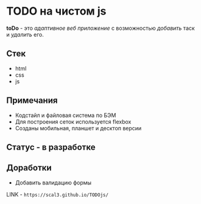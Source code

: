 # TODO на чистом js
__toDo__ - это _адаптивное веб приложение_ с возможностью _добавить_ таск и _удалить_ его.

## Стек
* html
* css
* js

## Примечания 
* Кодстайл и файловая система по БЭМ
* Для построения сеток используется flexbox
* Созданы мобильная, планшет и десктоп версии

## Статус - в разработке

## Доработки
* Добавить валидацию формы

LINK - `https://scal3.github.io/TODOjs/`
